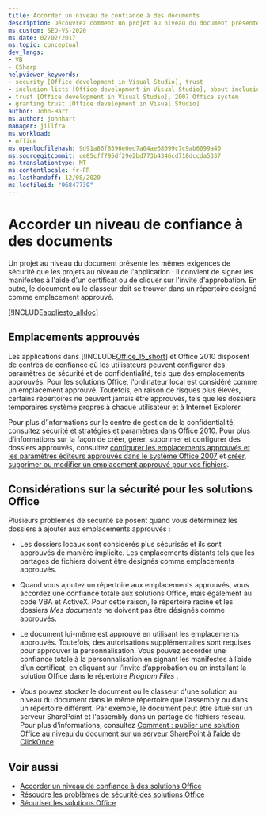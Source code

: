 ```yaml
---
title: Accorder un niveau de confiance à des documents
description: Découvrez comment un projet au niveau du document présente les mêmes exigences de sécurité que les projets au niveau de l’application, comme la signature des manifestes avec un certificat ou le clic sur l’invite d’approbation.
ms.custom: SEO-VS-2020
ms.date: 02/02/2017
ms.topic: conceptual
dev_langs:
- VB
- CSharp
helpviewer_keywords:
- security [Office development in Visual Studio], trust
- inclusion lists [Office development in Visual Studio], about inclusion lists
- trust [Office development in Visual Studio], 2007 Office system
- granting trust [Office development in Visual Studio]
author: John-Hart
ms.author: johnhart
manager: jillfra
ms.workload:
- office
ms.openlocfilehash: 9d91a86f8596e0ed7a04ae68099c7c9ab6099a40
ms.sourcegitcommit: ce85cff795df29e2bd773b4346cd718dccda5337
ms.translationtype: MT
ms.contentlocale: fr-FR
ms.lasthandoff: 12/08/2020
ms.locfileid: "96847739"
---
```

# <a name="grant-trust-to-documents"></a>Accorder un niveau de confiance à des documents
  Un projet au niveau du document présente les mêmes exigences de sécurité que les projets au niveau de l'application : il convient de signer les manifestes à l'aide d'un certificat ou de cliquer sur l'invite d'approbation. En outre, le document ou le classeur doit se trouver dans un répertoire désigné comme emplacement approuvé.

 [!INCLUDE[appliesto_alldoc](../vsto/includes/appliesto-alldoc-md.md)]

## <a name="trusted-locations"></a>Emplacements approuvés
 Les applications dans [!INCLUDE[Office_15_short](../vsto/includes/office-15-short-md.md)] et Office 2010 disposent de centres de confiance où les utilisateurs peuvent configurer des paramètres de sécurité et de confidentialité, tels que des emplacements approuvés. Pour les solutions Office, l'ordinateur local est considéré comme un emplacement approuvé. Toutefois, en raison de risques plus élevés, certains répertoires ne peuvent jamais être approuvés, tels que les dossiers temporaires système propres à chaque utilisateur et à Internet Explorer.

 Pour plus d’informations sur le centre de gestion de la confidentialité, consultez [sécurité et stratégies et paramètres dans Office 2010](/previous-versions/office/office-2010/cc178946(v=office.14)). Pour plus d’informations sur la façon de créer, gérer, supprimer et configurer des dossiers approuvés, consultez [configurer les emplacements approuvés et les paramètres éditeurs approuvés dans le système Office 2007](/previous-versions/office/office-2007-resource-kit/cc178948(v=office.12)) et [créer, supprimer ou modifier un emplacement approuvé pour vos fichiers](https://support.office.com/article/Create-remove-or-change-a-trusted-location-for-your-files-f5151879-25ea-4998-80a5-4208b3540a62).

## <a name="security-considerations-for-office-solutions"></a>Considérations sur la sécurité pour les solutions Office
 Plusieurs problèmes de sécurité se posent quand vous déterminez les dossiers à ajouter aux emplacements approuvés :

- Les dossiers locaux sont considérés plus sécurisés et ils sont approuvés de manière implicite. Les emplacements distants tels que les partages de fichiers doivent être désignés comme emplacements approuvés.

- Quand vous ajoutez un répertoire aux emplacements approuvés, vous accordez une confiance totale aux solutions Office, mais également au code VBA et ActiveX. Pour cette raison, le répertoire racine et les dossiers *Mes documents* ne doivent pas être désignés comme approuvés.

- Le document lui-même est approuvé en utilisant les emplacements approuvés. Toutefois, des autorisations supplémentaires sont requises pour approuver la personnalisation. Vous pouvez accorder une confiance totale à la personnalisation en signant les manifestes à l’aide d’un certificat, en cliquant sur l’invite d’approbation ou en installant la solution Office dans le répertoire *Program Files* .

- Vous pouvez stocker le document ou le classeur d'une solution au niveau du document dans le même répertoire que l'assembly ou dans un répertoire différent. Par exemple, le document peut être situé sur un serveur SharePoint et l'assembly dans un partage de fichiers réseau. Pour plus d’informations, consultez [Comment : publier une solution Office au niveau du document sur un serveur SharePoint à l’aide de ClickOnce](/previous-versions/bb608595(v=vs.110)).

## <a name="see-also"></a>Voir aussi
- [Accorder un niveau de confiance à des solutions Office](../vsto/granting-trust-to-office-solutions.md)
- [Résoudre les problèmes de sécurité des solutions Office](../vsto/troubleshooting-office-solution-security.md)
- [Sécuriser les solutions Office](../vsto/securing-office-solutions.md)